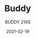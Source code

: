 ---
designer: "Busetti Garuti Redaelli"
description: "The%20Buddy%20collection%20made%20up%20of%20contemporary%20and%20versatile%20elements%2C%20is%20featured%20by%20a%20contrast%20between%20the%20bold%20volumes%20of%20the%20seat%20and%20the%20slender%20lightweight%20frame.%20Two%20seats%20upholstered%20sofa%20in%20polyurethane%20injected%20foam%20and%20steel%20tube%20frame.%20Seat%20height%20400%20mm."
image_primary: "img/Buddy_214S_01_zoom.jpg"
image_secondary: "img/Buddy_214S_02_zoom.jpg"
manufacturer: "Pedrali"
href: "https://www.pedrali.it/en/products/catalog/Lounge-chair-BUDDY-214S/"
subtitle: "BUDDY 214S"
tags: 
  - "Pedrali"
  - "Lounge Seating"
title: "Buddy"
category: "Lounge Seating"
slug: "/manufacturers/pedrali/lounge-seating/busetti-garuti-redaelli-buddy"
date: "2021-02-19"
---
